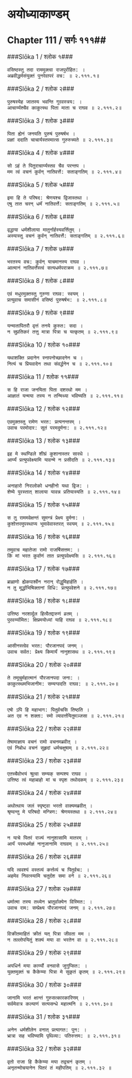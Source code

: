 अयोध्याकाण्डम्
===============================


## Chapter 111  / सर्गः १११##


###Slōka 1 / श्लोक १###


    वसिष्ठस्तु तदा राममुक्त्वा राजपुरोऺहित: ।
    अब्रवीद्धर्मसंयुक्तं पुनरेवापरं वच: ॥ २.१११.१॥


###Slōka 2 / श्लोक २###


    पुरुषस्येह जातस्य भवन्ति गुरवस्त्रय: ।
    आचार्य्यश्चैव काकुत्स्थ पिता माता च राघव ॥ २.१११.२॥


###Slōka 3 / श्लोक ३###


    पिता ह्येनं जनयति पुरुषं पुरुषर्षभ ।
    प्रज्ञां ददाति चाचार्यस्तस्मात्स गुरुरुच्यते ॥ २.१११.३॥


###Slōka 4 / श्लोक ४###


    सो ऽहं ते पितुराचार्य्यस्तव चैव परन्तप ।
    मम त्वं वचनं कुर्वन् नातिवर्त्ते: सताङ्गतिम् ॥ २.१११.४॥


###Slōka 5 / श्लोक ५###


    इमा हि ते परिषद: श्रेणयश्च द्विजास्तथा ।
    एषु तात चरन् धर्मं नातिवर्त्ते: सताङ्गतिम् ॥ २.१११.५॥


###Slōka 6 / श्लोक ६###


    वृद्धाया धर्मशीलाया मातुर्नार्हस्यवर्त्तितुम् ।
    अस्यास्तु वचनं कुर्वन् नातिवर्त्ते: सताङ्गतिम् ॥ २.१११.६॥


###Slōka 7 / श्लोक ७###


    भरतस्य वच: कुर्वन् याचमानस्य राघव ।
    आत्मानं नातिवर्त्तेस्त्वं सत्यधर्मपराक्रम ॥ २.१११.७॥


###Slōka 8 / श्लोक ८###


    एवं मधुरमुक्तस्तु गुरुणा राघव: स्वयम् ।
    प्रत्युवाच समासीनं वसिष्ठं पुरुषर्षभ: ॥ २.१११.८॥


###Slōka 9 / श्लोक ९###


    यन्मातापितरौ वृत्तं तनये कुरुत: सदा ।
    न सुप्रतिकरं तत्तु मात्रा पित्रा च यत्कृतम् ॥ २.१११.९॥


###Slōka 10 / श्लोक १०###


    यथाशक्ति प्रदानेन स्नापनोच्छादनेन च ।
    नित्यं च प्रियवादेन तथा संवर्द्धनेन च ॥ २.१११.१०॥


###Slōka 11 / श्लोक ११###


    स हि राजा जनयिता पिता दशरथो मम ।
    आज्ञातं यन्मया तस्य न तन्मिथ्या भविष्यति ॥ २.१११.११॥


###Slōka 12 / श्लोक १२###


    एवमुक्तस्तु रामेण भरत: प्रत्यनन्तरम् ।
    उवाच परमोदार: सूतं परमदुर्मना: ॥ २.१११.१२॥


###Slōka 13 / श्लोक १३###


    इह मे स्थण्डिले शीघ्रं कुशानास्तर सारथे ।
    आर्य्यं प्रत्युपवेक्ष्यामि यावन्मे न प्रसीदति ॥ २.१११.१३॥


###Slōka 14 / श्लोक १४###


    अनाहारो निरालोको धनहीनो यथा द्विज: ।
    शेष्ये पुरस्तात् शालाया यावन्न प्रतियास्यति ॥ २.१११.१४॥


###Slōka 15 / श्लोक १५###


    स तु राममवेक्षन्तं सुमन्त्रं प्रेक्ष्य दुर्मना: ।
    कुशोत्तरमुपस्थाप्य भूमावेवास्तरत् स्वयम् ॥ २.१११.१५॥


###Slōka 16 / श्लोक १६###


    तमुवाच महातेजा रामो राजर्षिसत्तम: ।
    किं मां भरत कुर्वाणं तात प्रत्युपवेक्ष्यसि ॥ २.१११.१६॥


###Slōka 17 / श्लोक १७###


    ब्राह्मणो ह्येकपार्श्वेन नरान् रोद्धुमिहार्हति ।
    न तु मूर्द्धाभिषिक्तानां विधि: प्रत्युपवेशने ॥ २.१११.१७॥


###Slōka 18 / श्लोक १८###


    उत्तिष्ठ नरशार्दूल हित्वैतद्दारुणं व्रतम् ।
    पुरवर्य्यामित: क्षिप्रमयोध्यां याहि राघव ॥ २.१११.१८॥


###Slōka 19 / श्लोक १९###


    आसीनस्त्वेव भरत: पौरजानपदं जनम् ।
    उवाच सर्वत: प्रेक्ष्य किमार्यं नानुशासथ ॥ २.१११.१९॥


###Slōka 20 / श्लोक २०###


    ते तमूचुर्महात्मानं पौरजानपदा जना: ।
    काकुत्स्थमभिजानीम: सम्यग्वदति राघव: ॥ २.१११.२०॥


###Slōka 21 / श्लोक २१###


    एषो ऽपि हि महाभाग: पितुर्वचसि तिष्ठति ।
    अत एव न शक्ता: स्मो व्यावर्त्तयितुमञ्जसा ॥ २.१११.२१॥


###Slōka 22 / श्लोक २२###


    तेषामाज्ञाय वचनं रामो वचनमब्रवीत् ।
    एवं निबोध वचनं सुहृदां धर्मचक्षुषाम् ॥ २.१११.२२॥


###Slōka 23 / श्लोक २३###


    एतच्चैवोभयं श्रुत्वा सम्यक् सम्पश्य राघव ।
    उत्तिष्ठ त्वं महाबाहो मां च स्पृश तथोदकम् ॥ २.१११.२३॥


###Slōka 24 / श्लोक २४###


    अथोत्थाय जलं स्पृष्ट्वा भरतो वाक्यमब्रवीत् ।
    श्रृण्वन्तु मे परिषदो मन्त्रिण: श्रेणयस्तथा ॥ २.१११.२४॥


###Slōka 25 / श्लोक २५###


    न याचे पितरं राज्यं नानुशासामि मातरम् ।
    आर्यं परमधर्मज्ञं नानुजानामि राघवम् ॥ २.१११.२५॥


###Slōka 26 / श्लोक २६###


    यदि त्ववश्यं वस्तव्यं कर्त्तव्यं च पितुर्वच: ।
    अहमेव निवत्स्यामि चतुर्दश समा वने ॥ २.१११.२६॥


###Slōka 27 / श्लोक २७###


    धर्मात्मा तस्य तथ्येन भ्रातुर्वाक्येन विस्मित: ।
    उवाच राम: सम्प्रेक्ष्य पौरजानपदं जनम् ॥ २.१११.२७॥


###Slōka 28 / श्लोक २८###


    विक्रीतमाहितं क्रीतं यत् पित्रा जीवता मम ।
    न तल्लोपयितुं शक्यं मया वा भरतेन वा ॥ २.१११.२८॥


###Slōka 29 / श्लोक २९###


    अपधिर्न मया कार्य्यो वनवासे जुगुप्सित: ।
    युक्तमुक्तं च कैकेय्या पित्रा मे सुकृतं कृतम् ॥ २.१११.२९॥


###Slōka 30 / श्लोक ३०###


    जानामि भरतं क्षान्तं गुरुसत्कारकारिणम् ।
    सर्वमेवात्र कल्याणं सत्यसन्धे महात्मनि ॥ २.१११.३०॥


###Slōka 31 / श्लोक ३१###


    अनेन धर्मशीलेन वनात् प्रत्यागत: पुन: ।
    भ्रात्रा सह भविष्यामि पृथिव्या: पतिरुत्तम: ॥ २.१११.३१॥


###Slōka 32 / श्लोक ३२###


    वृतो राजा हि कैकेय्या मया तद्वचनं कृतम् ।
    अनृतन्मोचयानेन पितरं तं महीपतिम् ॥ २.१११.३२ ॥


